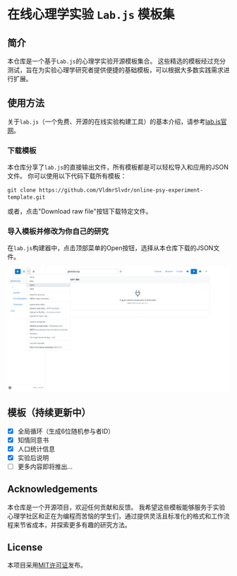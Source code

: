 # 在线心理学实验 `Lab.js` 模板集

## 简介

本仓库是一个基于`Lab.js`的心理学实验开源模板集合。
这些精选的模板经过充分测试，旨在为实验心理学研究者提供便捷的基础模板，可以根据大多数实践需求进行扩展。

## 使用方法

关于`lab.js`（一个免费、开源的在线实验构建工具）的基本介绍，请参考[lab.js官网](https://lab.js.org/)。

### 下载模板

本仓库分享了`lab.js`的直接输出文件，所有模板都是可以轻松导入和应用的JSON文件。
你可以使用以下代码下载所有模板：
```
git clone https://github.com/VldmrSlvdr/online-psy-experiment-template.git
```
或者，点击"Download raw file"按钮下载特定文件。

### 导入模板并修改为你自己的研究

在`lab.js`构建器中，点击顶部菜单的Open按钮，选择从本仓库下载的JSON文件。

![导入JSON文件](assets/import-templates.png)

## 模板（持续更新中）

- [x] 全局循环（生成6位随机参与者ID）
- [x] 知情同意书
- [x] 人口统计信息
- [x] 实验后说明
- [ ] 更多内容即将推出...

## Acknowledgements

本仓库是一个开源项目，欢迎任何贡献和反馈。
我希望这些模板能够服务于实验心理学社区和正在为编程而苦恼的学生们，通过提供灵活且标准化的格式和工作流程来节省成本，并探索更多有趣的研究方法。

## License

本项目采用[MIT许可证](LICENSE)发布。
